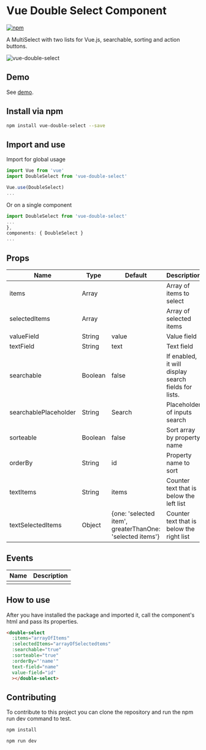 # Vue Double Select Component

[![npm](https://img.shields.io/npm/v/vue-double-select.svg)](https://www.npmjs.com/package/vue-double-select)

A MultiSelect with two lists for Vue.js, searchable, sorting and action buttons.

![vue-double-select](https://i.imgur.com/g1mSkm7.png)

## Demo

See [demo](http://viniciussvl.github.io/vue-double-select/example).

## Install via npm

```bash
npm install vue-double-select --save
```

## Import and use

Import for global usage
```javascript
import Vue from 'vue'
import DoubleSelect from 'vue-double-select'

Vue.use(DoubleSelect)
...
```

Or on a single component
```javascript
import DoubleSelect from 'vue-double-select'
...
},
components: { DoubleSelect }
...
```

## Props

| Name                    | Type             | Default         | Description                                                              |
|-------------------------|------------------|-----------------|--------------------------------------------------------------------------|
| items                    | Array           | | Array of items to select                                               |
| selectedItems           | Array |              | Array of selected items  |
| valueField           | String | value             | Value field |
| textField           | String | text             | Text field |
| searchable           | Boolean | false             | If enabled, it will display search fields for lists. |
| searchablePlaceholder | String | Search | Placeholder of inputs search
| sorteable | Boolean | false | Sort array by property name
| orderBy | String | id | Property name to sort
| textItems | String | items | Counter text that is below the left list
| textSelectedItems | Object | {one: 'selected item', greaterThanOne: 'selected items'} | Counter text that is below the right list

## Events

| Name                   | Description                                                              |
|------------------------|--------------------------------------------------------------------------|
|                |                                          |

## How to use


After you have installed the package and imported it, call the component's html and pass its properties.

```html
<double-select
  :items="arrayOfItems"
  :selectedItems="arrayOfSelectedtems"
  :searchable="true"
  :sorteable="true"
  :orderBy="'name'"
  text-field="name"
  value-field="id"
  ></double-select>
```

## Contributing

To contribute to this project you can clone the repository and run the npm run dev command to test.

```javascript
npm install

npm run dev
```